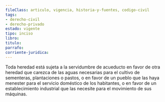 ```yaml
---
fileClass: articulo, vigencia, historia-y-fuentes, codigo-civil
tags:
- derecho-civil
- derecho-privado
estado: vigente
tipo: inciso
libro:
titulo:
parrafo:
corriente-juridica:
---
```

Toda heredad está sujeta a la servidumbre de acueducto en favor de otra heredad que carezca de las aguas necesarias para el cultivo de sementeras, plantaciones o pastos, o en favor de un pueblo que las haya menester para el servicio doméstico de los habitantes, o en favor de un establecimiento industrial que las necesite para el movimiento de sus máquinas.